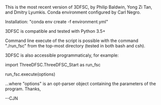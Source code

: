 This is the most recent version of 3DFSC, by Philip Baldwin, Yong Zi Tan, and Dmitry Lyumkis.
Conda environment configured by Carl Negro.

Installation: "conda env create -f environment.yml"

3DFSC is compatible and tested with Python 3.5+

Command line execute of the script is possible with the command "./run_fsc" from the top-most directory (tested in both bash and csh).

3DFSC is also accessible programmaticaly, for example:

import ThreeDFSC.ThreeDFSC_Start as run_fsc

run_fsc.execute(options)

...where "options" is an opt-parser object containing the parameters of the program. Thanks,

--CJN

